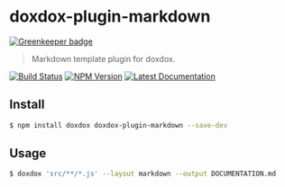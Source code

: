 # doxdox-plugin-markdown

[![Greenkeeper badge](https://badges.greenkeeper.io/neogeek/doxdox-plugin-markdown.svg)](https://greenkeeper.io/)

> Markdown template plugin for doxdox.

[![Build Status](https://travis-ci.org/neogeek/doxdox-plugin-markdown.svg?branch=master)](https://travis-ci.org/neogeek/doxdox-plugin-markdown)
[![NPM Version](http://img.shields.io/npm/v/doxdox-plugin-markdown.svg?style=flat)](https://www.npmjs.org/package/doxdox-plugin-markdown)
[![Latest Documentation](https://doxdox.org/images/badge-flat.svg)](https://doxdox.org/neogeek/doxdox-plugin-markdown)

## Install

```bash
$ npm install doxdox doxdox-plugin-markdown --save-dev
```

## Usage

```bash
$ doxdox 'src/**/*.js' --layout markdown --output DOCUMENTATION.md
```
